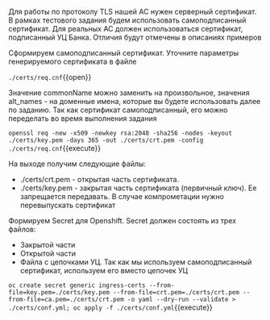 Для работы по протоколу TLS нашей АС нужен серверный сертификат. В рамках тестового задания будем использовать самоподписанный
сертификат. Для реальных АС должен использоваться сертификат, подписанный УЦ Банка. Отличия будут отмечены в описаниях
примеров

Сформируем самоподписанный сертификат. Уточните параметры генерируемого сертификата в файле

`./certs/req.cnf`{{open}}

Значение commonName можно заменить на произвольное, значения alt_names - на доменные имена,
которые вы будете использовать далее по заданию. Так как сертификат самоподписанный, его можно переделать во время
выполнения задания

`openssl req -new -x509 -newkey rsa:2048 -sha256 -nodes -keyout ./certs/key.pem -days 365 -out ./certs/crt.pem -config ./certs/req.cnf`{{execute}}

На выходе получим следующие файлы:

* ./certs/crt.pem - открытая часть сертификата.
* ./certs/key.pem - закрытая часть сертификата (первичный ключ). Ее запрещается передавать. В случае компрометации нужно
  перевыпускать сертификат

Формируем Secret для Openshift. Secret должен состоять из трех файлов:

* Закрытой части
* Открытой части
* Файла с цепочками УЦ. Так как мы используем самоподписанный сертификат, используем его вместо цепочек УЦ

`oc create secret generic ingress-certs --from-file=key.pem=./certs/key.pem --from-file=crt.pem=./certs/crt.pem --from-file=ca.pem=./certs/crt.pem -o yaml --dry-run --validate > ./certs/conf.yml;
oc apply -f ./certs/conf.yml`{{execute}}